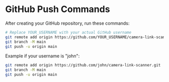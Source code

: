 # GitHub Push Commands

After creating your GitHub repository, run these commands:

```bash
# Replace YOUR_USERNAME with your actual GitHub username
git remote add origin https://github.com/YOUR_USERNAME/camera-link-scanner.git
git branch -M main
git push -u origin main
```

Example if your username is "john":
```bash
git remote add origin https://github.com/john/camera-link-scanner.git
git branch -M main  
git push -u origin main
```